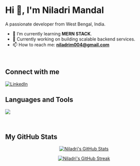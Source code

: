 # Hi 👋, I'm Niladri Mandal

A passionate developer from West Bengal, India.

- 🌱 I’m currently learning **MERN STACK**.
- 🔭 Currently working on building scalable backend services.
- 📫 How to reach me: **niladrim004@gmail.com**

<br/>

## Connect with me
<a href="https://www.linkedin.com/in/niladri-mandal-71856a367/">
  <img src="https://img.shields.io/badge/LinkedIn-0A66C2?style=for-the-badge&logo=linkedin&logoColor=white" alt="LinkedIn">
</a>

<br/>

## Languages and Tools

<p align="left">
  <a href="https://skillicons.dev">
    <img src="https://skillicons.dev/icons?i=html,css,tailwindcss,js,nodejs,express,react,mongodb,postgresql,c,cpp,git,vscode,vim" />
  </a>
</p>

<br/>

## My GitHub Stats

<p align="center">
  <a href="https://github.com/anuraghazra/github-readme-stats">
    <img align="center" src="https://github-readme-stats.vercel.app/api?username=Niladrim14&show_icons=true&theme=tokyonight&hide_border=true&include_all_commits=true" alt="Niladri's GitHub Stats" />
  </a>
</p>


<p align="center">
  <a href="https://github.com/jstrieb/github-stats">
    <img align="center" src="https://github-readme-streak-stats.herokuapp.com/?user=Niladrim14&theme=tokyonight&hide_border=true" alt="Niladri's GitHub Streak" />
  </a>
</p>
